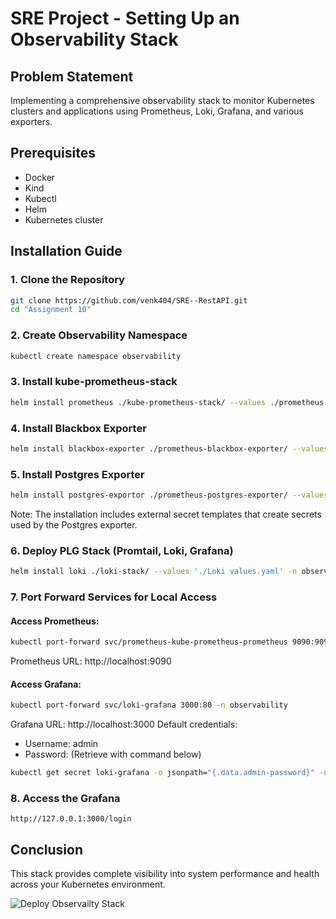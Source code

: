 # SRE Project - Setting Up an Observability Stack

## Problem Statement
Implementing a comprehensive observability stack to monitor Kubernetes clusters and applications using Prometheus, Loki, Grafana, and various exporters.

## Prerequisites
- Docker
- Kind
- Kubectl
- Helm
- Kubernetes cluster

## Installation Guide

### 1. Clone the Repository
```bash
git clone https://github.com/venk404/SRE--RestAPI.git
cd "Assignment 10"
```

### 2. Create Observability Namespace
```bash
kubectl create namespace observability
```

### 3. Install kube-prometheus-stack
```bash
helm install prometheus ./kube-prometheus-stack/ --values ./prometheus.yaml -n observability
```

### 4. Install Blackbox Exporter
```bash
helm install blackbox-exporter ./prometheus-blackbox-exporter/ --values ./blackbox-exportor.yaml -n observability
```

### 5. Install Postgres Exporter
```bash
helm install postgres-exportor ./prometheus-postgres-exporter/ --values ./postgres-exportor.yaml -n observability
```

Note: The installation includes external secret templates that create secrets used by the Postgres exporter.

### 6. Deploy PLG Stack (Promtail, Loki, Grafana)
```bash
helm install loki ./loki-stack/ --values './Loki values.yaml' -n observability
```

### 7. Port Forward Services for Local Access

#### Access Prometheus:
```bash
kubectl port-forward svc/prometheus-kube-prometheus-prometheus 9090:9090 -n observability
```
Prometheus URL: http://localhost:9090

#### Access Grafana:
```bash
kubectl port-forward svc/loki-grafana 3000:80 -n observability
```
Grafana URL: http://localhost:3000
Default credentials:
- Username: admin
- Password: (Retrieve with command below)
```bash
kubectl get secret loki-grafana -o jsonpath="{.data.admin-password}" -n observability | base64 --decode
```

### 8. Access the Grafana
```
http://127.0.0.1:3000/login
```

## Conclusion
This stack provides complete visibility into system performance and health across your Kubernetes environment.

![Deploy Observailty Stack](https://www.notion.so/image/https%3A%2F%2Fprod-files-secure.s3.us-west-2.amazonaws.com%2F9ce3a364-243d-4bf8-803e-331bbc517340%2F9c32853f-89c0-424e-8b04-f7bc12c6d12b%2Fobs-k8s-deployment.drawio.png?table=block&id=50b472ac-1b05-4f82-830f-e3bf1efc7719&cache=v2)